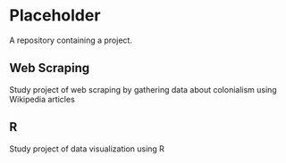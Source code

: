 # Placeholder

A repository containing a project.

## Web Scraping

Study project of web scraping by gathering data about colonialism using Wikipedia articles

## R

Study project of data visualization using R
